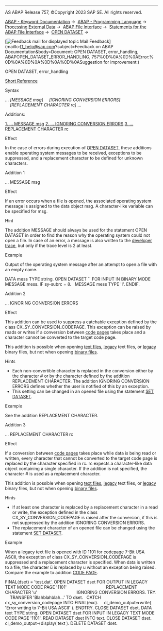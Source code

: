   

* * *

AS ABAP Release 757, ©Copyright 2023 SAP SE. All rights reserved.

[ABAP - Keyword Documentation](javascript:call_link\('abenabap.htm'\)) →  [ABAP - Programming Language](javascript:call_link\('abenabap_reference.htm'\)) →  [Processing External Data](javascript:call_link\('abenabap_language_external_data.htm'\)) →  [ABAP File Interface](javascript:call_link\('abenabap_language_files.htm'\)) →  [Statements for the ABAP File Interface](javascript:call_link\('abenfile_interface_statements.htm'\)) →  [OPEN DATASET](javascript:call_link\('abapopen_dataset.htm'\)) → 

 [![](Mail.gif?object=Mail.gif&sap-language=EN "Feedback mail for displayed topic") Mail Feedback](mailto:f1_help@sap.com?subject=Feedback on ABAP Documentation&body=Document: OPEN DATASET, error_handling, ABAPOPEN_DATASET_ERROR_HANDLING, 757%0D%0A%0D%0AError:%
0D%0A%0D%0A%0D%0A%0D%0ASuggestion for improvement:)

OPEN DATASET, error\_handling

[Short Reference](javascript:call_link\('abapopen_dataset_shortref.htm'\))

Syntax

... *\[*MESSAGE msg*\]*
    *\[*IGNORING CONVERSION ERRORS*\]*
    *\[*REPLACEMENT CHARACTER rc*\]* ...

Additions:

[1\. ... MESSAGE msg](#!ABAP_ADDITION_1@1@)
[2\. ... IGNORING CONVERSION ERRORS](#!ABAP_ADDITION_2@2@)
[3\. ... REPLACEMENT CHARACTER rc](#!ABAP_ADDITION_3@3@)

Effect

In the case of errors during execution of [OPEN DATASET](javascript:call_link\('abapopen_dataset.htm'\)), these additions enable operating system messages to be received, exceptions to be suppressed, and a replacement character to be defined for unknown characters.

Addition 1   

... MESSAGE msg

Effect

If an error occurs when a file is opened, the associated operating system message is assigned to the data object msg. A character-like variable can be specified for msg.

Hint

The addition MESSAGE should always be used for the statement OPEN DATASET in order to find the reason why the operating system could not open a file. In case of an error, a message is also written to the [developer trace](javascript:call_link\('abendeveloper_trace_glosry.htm'\) "Glossary Entry"), but only if the trace level is 2 at least.

Example

Output of the operating system message after an attempt to open a file with an empty name.

DATA mess TYPE string.
OPEN DATASET \`\` FOR INPUT IN BINARY MODE MESSAGE mess.
IF sy-subrc = 8.
  MESSAGE mess TYPE 'I'.
ENDIF.

Addition 2   

... IGNORING CONVERSION ERRORS

Effect

This addition can be used to suppress a catchable exception defined by the class CX\_SY\_CONVERSION\_CODEPAGE. This exception can be raised by reads or writes if a conversion between [code pages](javascript:call_link\('abencodepage_glosry.htm'\) "Glossary Entry") takes place and a character cannot be converted to the target code page.

This addition is possible when opening [text files](javascript:call_link\('abentext_file_glosry.htm'\) "Glossary Entry"), [legacy](javascript:call_link\('abenlegacy_file_glosry.htm'\) "Glossary Entry") text files, or [legacy](javascript:call_link\('abenlegacy_file_glosry.htm'\) "Glossary Entry") binary files, but not when opening [binary files](javascript:call_link\('abenbinary_file_glosry.htm'\) "Glossary Entry").

Hints

-   Each non-convertible character is replaced in the conversion either by the character # or by the character defined by the addition REPLACEMENT CHARACTER. The addition IGNORING CONVERSION ERRORS defines whether the user is notified of this by an exception.
-   This setting can be changed in an opened file using the statement [SET DATASET](javascript:call_link\('abapset_dataset.htm'\)).

Example

See the addition REPLACEMENT CHARACTER.

Addition 3   

... REPLACEMENT CHARACTER rc

Effect

If a conversion between [code pages](javascript:call_link\('abencodepage_glosry.htm'\) "Glossary Entry") takes place while data is being read or written, every character that cannot be converted to the target code page is replaced by the character specified in rc. rc expects a character-like data object containing a single character. If the addition is not specified, the character # is used as a replacement character.

This addition is possible when opening [text files](javascript:call_link\('abentext_file_glosry.htm'\) "Glossary Entry"), [legacy](javascript:call_link\('abenlegacy_file_glosry.htm'\) "Glossary Entry") text files, or [legacy](javascript:call_link\('abenlegacy_file_glosry.htm'\) "Glossary Entry") binary files, but not when opening [binary files](javascript:call_link\('abenbinary_file_glosry.htm'\) "Glossary Entry").

Hints

-   If at least one character is replaced by a replacement character in a read or write, the exception defined in the class CX\_SY\_CONVERSION\_CODEPAGE is raised after the conversion, if this is not suppressed by the addition IGNORING CONVERSION ERRORS.
-   The replacement character of an opened file can be changed using the statement [SET DATASET](javascript:call_link\('abapset_dataset.htm'\)).

Example

When a legacy text file is opened with ID 1101 for codepage 7-Bit USA ASCII, the exception of class CX\_SY\_CONVERSION\_CODEPAGE is suppressed and a replacement character is specified. When data is written to a file, the character ü is replaced by u without an exception being raised. Compare the example to addition [CODE PAGE](javascript:call_link\('abapopen_dataset_code_page.htm'\)).

FINAL(dset) = 'test.dat'.
OPEN DATASET dset FOR OUTPUT IN LEGACY TEXT MODE CODE PAGE '1101'
                                REPLACEMENT CHARACTER 'u'
                                IGNORING CONVERSION ERRORS.
TRY.
    TRANSFER 'Blahblahblah...' TO dset.
  CATCH cx\_sy\_conversion\_codepage INTO FINAL(exc).
    cl\_demo\_output=>write( 'Error writing to 7-Bit USA ASCII' ).
ENDTRY.
CLOSE DATASET dset.
DATA text TYPE string.
OPEN DATASET dset FOR INPUT IN LEGACY TEXT MODE CODE PAGE '1101'.
READ DATASET dset INTO text.
CLOSE DATASET dset.
cl\_demo\_output=>display( text ).
DELETE DATASET dset.